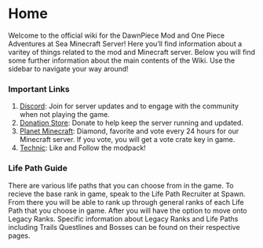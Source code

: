 # Home

Welcome to the official wiki for the DawnPiece Mod and One Piece Adventures at Sea Minecraft Server! Here you’ll find information about a varitey of things related to the mod and Minecraft server. Below you will find some further information about the main contents of the Wiki. Use the sidebar to navigate your way around!

### Important Links

1. [Discord](https://discord.gg/c4sHKmZAre): Join for server updates and to engage with the community when not playing the game.
2. [Donation Store](https://adventures-at-sea.tebex.io/): Donate to help keep the server running and updated.
3. [Planet Minecraft](https://www.planetminecraft.com/server/one-piece-adventures-at-sea-6697662/): Diamond, favorite and vote every 24 hours for our Minecraft server. If you vote, you will get a vote crate key in game.
4. [Technic](https://www.technicpack.net/modpack/craft-piece-online-one-piece.1915511): Like and Follow the modpack!

### Life Path Guide

There are various life paths that you can choose from in the game. To recieve the base rank in game, speak to the Life Path Recruiter at Spawn. From there you will be able to rank up through general ranks of each Life Path that you choose in game. After you will have the option to move onto Legacy Ranks. Specific information about Legacy Ranks and Life Paths including Trails Questlines and Bosses can be found on their respective pages. 
